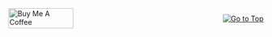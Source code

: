 <div style="display: flex; justify-content: space-between; align-items: center;">
  <a href="https://www.buymeacoffee.com/divyanshu0212" target="_blank">
    <img src="https://cdn.buymeacoffee.com/buttons/v2/default-yellow.png" alt="Buy Me A Coffee" style="height: 40px !important;width: 128px !important;">
  </a>
  <a href="#top">
    <img src="https://img.shields.io/static/v1?label&message=Go+to+Top&color=0b6ab3&style=flat&logo" alt="Go to Top">
  </a>
</div>
